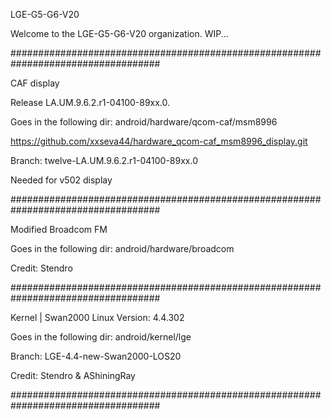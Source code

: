LGE-G5-G6-V20

Welcome to the LGE-G5-G6-V20 organization. WIP...

###################################################################################

CAF display

Release LA.UM.9.6.2.r1-04100-89xx.0.

Goes in the following dir: android/hardware/qcom-caf/msm8996

https://github.com/xxseva44/hardware_qcom-caf_msm8996_display.git

Branch: twelve-LA.UM.9.6.2.r1-04100-89xx.0

Needed for v502 display

###################################################################################

Modified Broadcom FM

Goes in the following dir: android/hardware/broadcom

Credit: Stendro


###################################################################################

Kernel | Swan2000 Linux Version: 4.4.302

Goes in the following dir: android/kernel/lge

Branch: LGE-4.4-new-Swan2000-LOS20

Credit: Stendro & AShiningRay


###################################################################################
